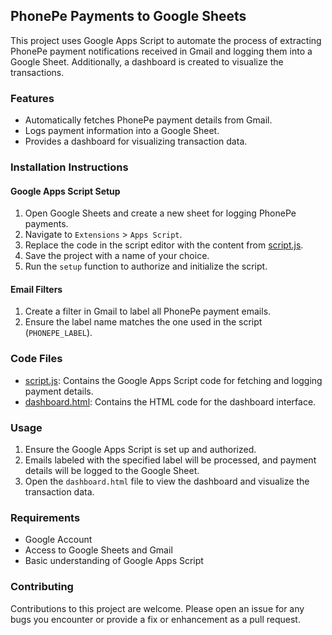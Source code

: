 
## PhonePe Payments to Google Sheets

This project uses Google Apps Script to automate the process of extracting PhonePe payment notifications received in Gmail and logging them into a Google Sheet. Additionally, a dashboard is created to visualize the transactions.

### Features

- Automatically fetches PhonePe payment details from Gmail.
- Logs payment information into a Google Sheet.
- Provides a dashboard for visualizing transaction data.

### Installation Instructions

#### Google Apps Script Setup

1. Open Google Sheets and create a new sheet for logging PhonePe payments.
2. Navigate to `Extensions` > `Apps Script`.
3. Replace the code in the script editor with the content from [script.js](gep.js).
4. Save the project with a name of your choice.
5. Run the `setup` function to authorize and initialize the script.

#### Email Filters

1. Create a filter in Gmail to label all PhonePe payment emails.
2. Ensure the label name matches the one used in the script (`PHONEPE_LABEL`).

### Code Files

- [script.js](path/to/script.js): Contains the Google Apps Script code for fetching and logging payment details.
- [dashboard.html](dashboard.html): Contains the HTML code for the dashboard interface.

### Usage

1. Ensure the Google Apps Script is set up and authorized.
2. Emails labeled with the specified label will be processed, and payment details will be logged to the Google Sheet.
3. Open the `dashboard.html` file to view the dashboard and visualize the transaction data.

### Requirements

- Google Account
- Access to Google Sheets and Gmail
- Basic understanding of Google Apps Script

### Contributing

Contributions to this project are welcome. Please open an issue for any bugs you encounter or provide a fix or enhancement as a pull request.

[BSD.License]: https://img.shields.io/badge/License-BSD--3--Clause-blue.svg

